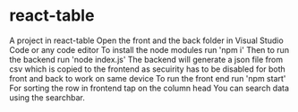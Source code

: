 # react-table
A  project in react-table
Open the front and the back folder in Visual Studio Code or any code editor
To install the node modules run 'npm i'
Then to run the backend run 'node index.js'
The backend will generate a json file from csv which is copied to the frontend as secuirity has to be disabled for both front and back to work on same device
To run the front end run 'npm start'
For sorting the row in frontend tap on the column head 
You can search data using the searchbar.

